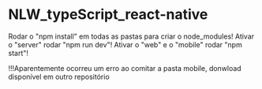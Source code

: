 # NLW_typeScript_react-native
Rodar o "npm install" em todas as pastas para criar o node_modules!
Ativar o "server" rodar "npm run dev"!
Ativar o "web" e o "mobile" rodar "npm start"!

!!!Aparentemente ocorreu um erro ao comitar a pasta mobile, donwload disponível em outro repositório
